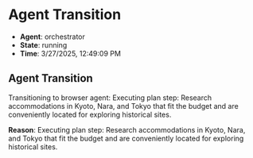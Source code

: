 # Agent Transition

- **Agent**: orchestrator
- **State**: running
- **Time**: 3/27/2025, 12:49:09 PM

## Agent Transition

Transitioning to browser agent: Executing plan step: Research accommodations in Kyoto, Nara, and Tokyo that fit the budget and are conveniently located for exploring historical sites.

**Reason**: Executing plan step: Research accommodations in Kyoto, Nara, and Tokyo that fit the budget and are conveniently located for exploring historical sites.

